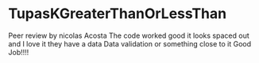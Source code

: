 # TupasKGreaterThanOrLessThan
Peer review by nicolas Acosta The code worked good it looks spaced out and I love it they have a data Data validation or something close to it Good Job!!!!
